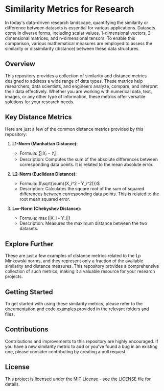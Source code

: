 # Similarity Metrics for Research

In today's data-driven research landscape, quantifying the similarity or difference between datasets is essential for various applications. Datasets come in diverse forms, including scalar values, 1-dimensional vectors, 2-dimensional matrices, and n-dimensional tensors. To enable this comparison, various mathematical measures are employed to assess the similarity or dissimilarity (distance) between these data structures.

## Overview

This repository provides a collection of similarity and distance metrics designed to address a wide range of data types. These metrics help researchers, data scientists, and engineers analyze, compare, and interpret their data effectively. Whether you are working with numerical data, text, images, or any other type of information, these metrics offer versatile solutions for your research needs.

## Key Distance Metrics

Here are just a few of the common distance metrics provided by this repository:

1. **L1-Norm (Manhattan Distance):**
   - Formula: $\sum{|X_i - Y_i|}$
   - Description: Computes the sum of the absolute differences between corresponding data points. It is related to the mean absolute error.

2. **L2-Norm (Euclidean Distance):**
   - Formula: $\sqrt{\sum{(X_i^2 - Y_i^2)}}$
   - Description: Calculates the square root of the sum of squared differences between corresponding data points. This is related to the root mean squared error.

3. **L∞-Norm (Chebyshev Distance):**
   - Formula: $\max(|$X_i - Y_i$|)$
   - Description: Measures the maximum distance between the two datasets.

## Explore Further

These are just a few examples of distance metrics related to the Lp Minkowski norms, and they represent only a fraction of the available similarity and distance measures. This repository provides a comprehensive collection of such metrics, making it a valuable resource for your research projects.

## Getting Started

To get started with using these similarity metrics, please refer to the documentation and code examples provided in the relevant folders and files.

## Contributions

Contributions and improvements to this repository are highly encouraged. If you have a new similarity metric to add or you've found a bug in an existing one, please consider contributing by creating a pull request.

## License

This project is licensed under the [MIT License](LICENSE) - see the [LICENSE](LICENSE) file for details.

